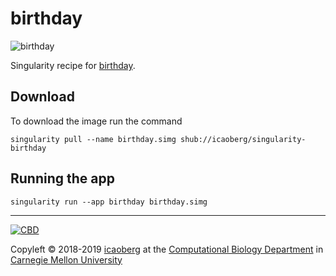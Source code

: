 # birthday

![birthday](https://camo.githubusercontent.com/99ecb59d128268cd6d518befe9486f07733ade61/687474703a2f2f692e696d6775722e636f6d2f386a72397478442e706e67)

Singularity recipe for [birthday](https://github.com/IonicaBizau/birthday#).

## Download
To download the image run the command

```
singularity pull --name birthday.simg shub://icaoberg/singularity-birthday
```

## Running the app
```
singularity run --app birthday birthday.simg
```

---
[![CBD](http://www.cbd.cmu.edu/wp-content/uploads/2017/07/wordpress-default.png)](http://www.cbd.cmu.edu)

Copyleft © 2018-2019 [icaoberg](http://www.andrew.cmu.edu/~icaoberg) at the [Computational Biology Department](http://www.cbd.cmu.edu) in [Carnegie Mellon University](http://www.cmu.edu)
